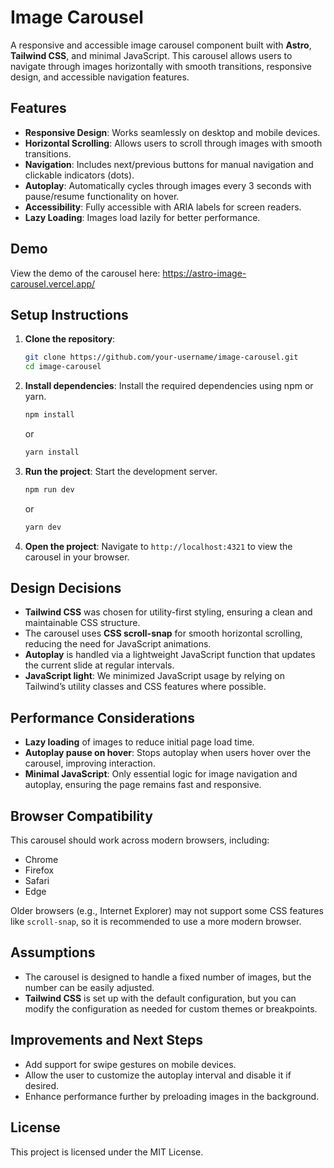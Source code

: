 # Image Carousel

A responsive and accessible image carousel component built with **Astro**, **Tailwind CSS**, and minimal JavaScript. This carousel allows users to navigate through images horizontally with smooth transitions, responsive design, and accessible navigation features.

## Features

- **Responsive Design**: Works seamlessly on desktop and mobile devices.
- **Horizontal Scrolling**: Allows users to scroll through images with smooth transitions.
- **Navigation**: Includes next/previous buttons for manual navigation and clickable indicators (dots).
- **Autoplay**: Automatically cycles through images every 3 seconds with pause/resume functionality on hover.
- **Accessibility**: Fully accessible with ARIA labels for screen readers.
- **Lazy Loading**: Images load lazily for better performance.

## Demo

View the demo of the carousel here: https://astro-image-carousel.vercel.app/

## Setup Instructions

1. **Clone the repository**:

   ```bash
   git clone https://github.com/your-username/image-carousel.git
   cd image-carousel
   ```

2. **Install dependencies**:
   Install the required dependencies using npm or yarn.

   ```bash
   npm install
   ```

   or

   ```bash
   yarn install
   ```

3. **Run the project**:
   Start the development server.

   ```bash
   npm run dev
   ```

   or

   ```bash
   yarn dev
   ```

4. **Open the project**:
   Navigate to `http://localhost:4321` to view the carousel in your browser.

## Design Decisions

- **Tailwind CSS** was chosen for utility-first styling, ensuring a clean and maintainable CSS structure.
- The carousel uses **CSS scroll-snap** for smooth horizontal scrolling, reducing the need for JavaScript animations.
- **Autoplay** is handled via a lightweight JavaScript function that updates the current slide at regular intervals.
- **JavaScript light**: We minimized JavaScript usage by relying on Tailwind’s utility classes and CSS features where possible.

## Performance Considerations

- **Lazy loading** of images to reduce initial page load time.
- **Autoplay pause on hover**: Stops autoplay when users hover over the carousel, improving interaction.
- **Minimal JavaScript**: Only essential logic for image navigation and autoplay, ensuring the page remains fast and responsive.

## Browser Compatibility

This carousel should work across modern browsers, including:

- Chrome
- Firefox
- Safari
- Edge

Older browsers (e.g., Internet Explorer) may not support some CSS features like `scroll-snap`, so it is recommended to use a more modern browser.

## Assumptions

- The carousel is designed to handle a fixed number of images, but the number can be easily adjusted.
- **Tailwind CSS** is set up with the default configuration, but you can modify the configuration as needed for custom themes or breakpoints.

## Improvements and Next Steps

- Add support for swipe gestures on mobile devices.
- Allow the user to customize the autoplay interval and disable it if desired.
- Enhance performance further by preloading images in the background.

## License

This project is licensed under the MIT License.
